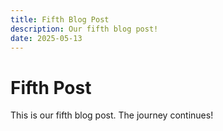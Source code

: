 ```yaml
---
title: Fifth Blog Post
description: Our fifth blog post!
date: 2025-05-13
---
```


# Fifth Post

This is our fifth blog post. The journey continues!
